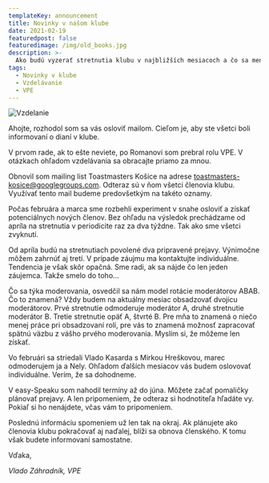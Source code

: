 ```yaml
---
templateKey: announcement
title: Novinky v našom klube
date: 2021-02-19
featuredpost: false
featuredimage: /img/old_books.jpg
description: >-
  Ako budú vyzerať stretnutia klubu v najbližších mesiacoch a čo sa mení z pohľadu vzdelávania?
tags:
  - Novinky v klube
  - Vzdelávanie
  - VPE
---
```

![Vzdelanie](/img/old_books.jpg)

Ahojte,
rozhodol som sa vás osloviť mailom. Cieľom je, aby ste všetci boli informovaní o dianí v klube.

V prvom rade, ak to ešte neviete, po Romanovi som prebral rolu VPE. V otázkach ohľadom vzdelávania sa obracajte priamo za mnou.

Obnovil som mailing list Toastmasters Košice na adrese toastmasters-kosice@googlegroups.com. Odteraz sú v ňom všetci členovia klubu. Využívať tento mail budeme predovšetkým na takéto oznamy.

Počas februára a marca sme rozbehli experiment v snahe osloviť a získať potenciálnych nových členov. Bez ohľadu na výsledok prechádzame od apríla na stretnutia v periodicite raz za dva týždne. Tak ako sme všetci zvyknutí.

Od apríla budú na stretnutiach povolené dva pripravené prejavy. Výnimočne môžem zahrnúť aj tretí. V prípade záujmu ma kontaktujte individuálne. Tendencia je však skôr opačná. Sme radi, ak sa nájde čo len jeden záujemca. Takže smelo do toho...

Čo sa týka moderovania, osvedčil sa nám model rotácie moderátorov ABAB. Čo to znamená? Vždy budem na aktuálny mesiac obsadzovať dvojicu moderátorov. Prvé stretnutie odmoderuje moderátor A, druhé stretnutie moderátor B. Tretie stretnutie opäť A, štvrté B. Pre mňa to znamená o niečo menej práce pri obsadzovaní rolí, pre vás to znamená možnosť zapracovať spätnú väzbu z vášho prvého moderovania. Myslím si, že môžeme len získať.

Vo februári sa striedali Vlado Kasarda s Mirkou Hreškovou, marec odmoderujem ja a Nely. Ohľadom ďalších mesiacov vás budem oslovovať individuálne. Verím, že sa dohodneme.

V easy-Speaku som nahodil termíny až do júna. Môžete začať pomaličky plánovať prejavy. A len pripomeniem, že odteraz si hodnotiteľa hľadáte vy. Pokiaľ si ho nenájdete, včas vám to pripomeniem.

Poslednú informáciu spomeniem už len tak na okraj. Ak plánujete ako členovia klubu pokračovať aj naďalej, blíži sa obnova členského. K tomu však budete informovaní samostatne.

Vďaka,

*Vlado Záhradník, VPE*
